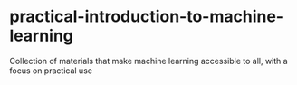 # practical-introduction-to-machine-learning
Collection of materials that make machine learning accessible to all, with a focus on practical use
